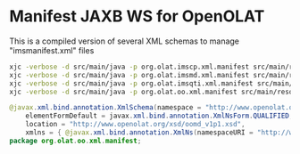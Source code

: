# Manifest JAXB WS for OpenOLAT

This is a compiled version of several XML schemas to manage "imsmanifest.xml" files


```bash
xjc -verbose -d src/main/java -p org.olat.imscp.xml.manifest src/main/resources/imscp_v1p2.xsd
xjc -verbose -d src/main/java -p org.olat.imsmd.xml.manifest src/main/resources/imsmd_v1p2p4.xsd
xjc -verbose -d src/main/java -p org.olat.imsqti.xml.manifest src/main/resources/imsqti_metadata_v2p1.xsd
xjc -verbose -d src/main/java -p org.olat.oo.xml.manifest src/main/resources/oomd_v1p1.xsd
```


```java
@javax.xml.bind.annotation.XmlSchema(namespace = "http://www.openolat.org/xsd/oomd_v1p1",
	elementFormDefault = javax.xml.bind.annotation.XmlNsForm.QUALIFIED,
	location = "http://www.openolat.org/xsd/oomd_v1p1.xsd",
	xmlns = { @javax.xml.bind.annotation.XmlNs(namespaceURI = "http://www.openolat.org/xsd/oomd_v1p1", prefix = "oomd") })
package org.olat.oo.xml.manifest;
```